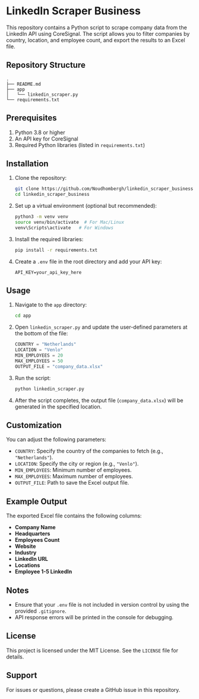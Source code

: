 # LinkedIn Scraper Business

This repository contains a Python script to scrape company data from the LinkedIn API using CoreSignal. The script allows you to filter companies by country, location, and employee count, and export the results to an Excel file.

## Repository Structure
```
.
├── README.md
├── app
│   └── linkedin_scraper.py
└── requirements.txt
```

## Prerequisites
1. Python 3.8 or higher
2. An API key for CoreSignal
3. Required Python libraries (listed in `requirements.txt`)

## Installation

1. Clone the repository:
   ```bash
   git clone https://github.com/Noudhombergh/linkedin_scraper_business.git
   cd linkedin_scraper_business
   ```

2. Set up a virtual environment (optional but recommended):
   ```bash
   python3 -m venv venv
   source venv/bin/activate  # For Mac/Linux
   venv\Scripts\activate   # For Windows
   ```

3. Install the required libraries:
   ```bash
   pip install -r requirements.txt
   ```

4. Create a `.env` file in the root directory and add your API key:
   ```plaintext
   API_KEY=your_api_key_here
   ```

## Usage

1. Navigate to the `app` directory:
   ```bash
   cd app
   ```

2. Open `linkedin_scraper.py` and update the user-defined parameters at the bottom of the file:
   ```python
   COUNTRY = "Netherlands"
   LOCATION = "Venlo"
   MIN_EMPLOYEES = 20
   MAX_EMPLOYEES = 50
   OUTPUT_FILE = "company_data.xlsx"
   ```

3. Run the script:
   ```bash
   python linkedin_scraper.py
   ```

4. After the script completes, the output file (`company_data.xlsx`) will be generated in the specified location.

## Customization
You can adjust the following parameters:
- `COUNTRY`: Specify the country of the companies to fetch (e.g., `"Netherlands"`).
- `LOCATION`: Specify the city or region (e.g., `"Venlo"`).
- `MIN_EMPLOYEES`: Minimum number of employees.
- `MAX_EMPLOYEES`: Maximum number of employees.
- `OUTPUT_FILE`: Path to save the Excel output file.

## Example Output
The exported Excel file contains the following columns:
- **Company Name**
- **Headquarters**
- **Employees Count**
- **Website**
- **Industry**
- **LinkedIn URL**
- **Locations**
- **Employee 1-5 LinkedIn**

## Notes
- Ensure that your `.env` file is not included in version control by using the provided `.gitignore`.
- API response errors will be printed in the console for debugging.

## License
This project is licensed under the MIT License. See the `LICENSE` file for details.

## Support
For issues or questions, please create a GitHub issue in this repository.


